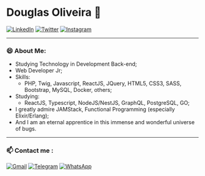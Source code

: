 # Douglas Oliveira 👋

[![LinkedIn](https://img.shields.io/badge/linkedin-%230077B5.svg?style=for-the-badge&logo=linkedin&logoColor=white)](https://www.linkedin.com/in/odouglas-oliveira/) 
[![Twitter](https://img.shields.io/badge/Twitter-%231DA1F2.svg?style=for-the-badge&logo=Twitter&logoColor=white)](https://twitter.com/xDouglas90) 
[![Instagram](https://img.shields.io/badge/Instagram-%23E4405F.svg?style=for-the-badge&logo=Instagram&logoColor=white)](https://www.instagram.com/xdouglas90/)

_____


### 😄 About Me:
* Studying Technology in Development Back-end;
* Web Developer Jr;
* Skills:
    - PHP, Twig, Javascript, ReactJS, JQuery, HTML5, CSS3, SASS, Bootstrap, MySQL, Docker, others;
* Studying:
    - ReactJS, Typescript, NodeJS/NestJS, GraphQL, PostgreSQL, GO;
* I greatly admire JAMStack, Functional Programming (especially Elixir/Erlang);
* And I am an eternal apprentice in this immense and wonderful universe of bugs.

_____


### 📫 Contact me :
[![Gmail](https://img.shields.io/badge/Gmail-D14836?style=for-the-badge&logo=gmail&logoColor=white)](mailto:odouglas.dev@gmail.com) 
[![Telegram](https://img.shields.io/badge/Telegram-2CA5E0?style=for-the-badge&logo=telegram&logoColor=white)](https://t.me/odouglasdev)
[![WhatsApp](https://img.shields.io/badge/WhatsApp-25D366?style=for-the-badge&logo=whatsapp&logoColor=white)](https://api.whatsapp.com/send?phone=5551986150326)

